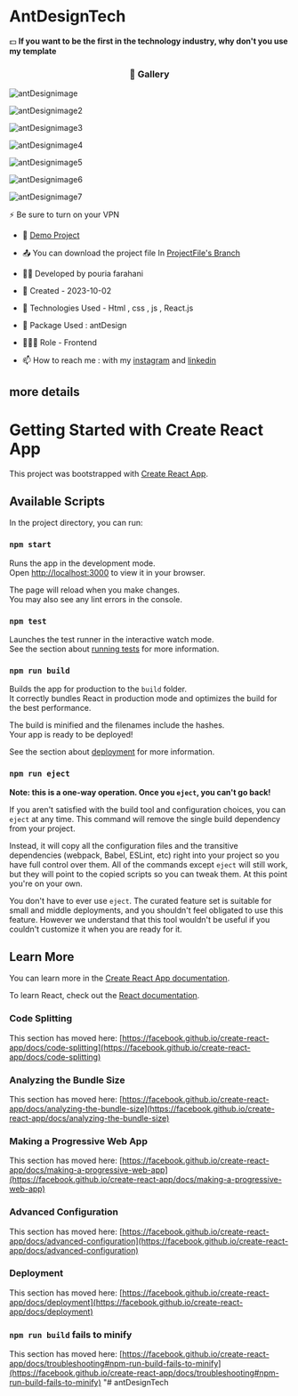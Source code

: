# AntDesignTech

💵 **If you want to be the first in the technology industry, why don't you use my template**
<!-- <p>&nbsp;</p>
<h3 align="center"> ☃ Help view the site </h3>

https://user-images.githubusercontent.com/109727844/210151666-ad89db12-3a27-4991-971a-9d8cb6e58c05.mp4 -->
 
<h3 align="center"> 📸 Gallery </h3>

![antDesignimage](https://github.com/Pouria-Farahani-developer/antDesignTech/assets/109727844/f8fd4988-fa6c-4329-9b18-01cf7e782474)

![antDesignimage2](https://github.com/Pouria-Farahani-developer/antDesignTech/assets/109727844/03ddc57b-e661-43a0-b762-e8e015303c5c)

![antDesignimage3](https://github.com/Pouria-Farahani-developer/antDesignTech/assets/109727844/18a1c8d6-3197-4966-8293-cf3cef5a649a)

![antDesignimage4](https://github.com/Pouria-Farahani-developer/antDesignTech/assets/109727844/1b4c4c4b-5bc2-4ce9-9750-1b0a50789b42)

![antDesignimage5](https://github.com/Pouria-Farahani-developer/antDesignTech/assets/109727844/dc91394f-59ba-4daf-aea3-5e2da2eadf17)

![antDesignimage6](https://github.com/Pouria-Farahani-developer/antDesignTech/assets/109727844/edb1e3df-cb52-4ff4-bf91-12dae20e69c0)

![antDesignimage7](https://github.com/Pouria-Farahani-developer/antDesignTech/assets/109727844/681b2135-db24-439d-b576-1529e5dcc745)


⚡ Be sure to turn on your VPN 

- 🔗 [Demo Project](https://pouria-farahani-developer.github.io/antDesignTech)

- 📤 You can download the project file In [ProjectFile's Branch](https://github.com/Pouria-Farahani-developer/antDesignTech/tree/Project-file)

- 👨‍💻 Developed by pouria farahani

- 📆 Created - 2023-10-02

- 🤖 Technologies Used - Html , css , js , React.js 

- 🚧 Package Used : antDesign

- 🕵🏻‍♀️ Role - Frontend

- 📫 How to reach me : with my [instagram](https://www.instagram.com/pouria_farahani_developer) and [linkedin](https://www.linkedin.com/in/pouria-farahani-developer)

## more details

# Getting Started with Create React App

This project was bootstrapped with [Create React App](https://github.com/facebook/create-react-app).

## Available Scripts

In the project directory, you can run:

### `npm start`

Runs the app in the development mode.\
Open [http://localhost:3000](http://localhost:3000) to view it in your browser.

The page will reload when you make changes.\
You may also see any lint errors in the console.

### `npm test`

Launches the test runner in the interactive watch mode.\
See the section about [running tests](https://facebook.github.io/create-react-app/docs/running-tests) for more information.

### `npm run build`

Builds the app for production to the `build` folder.\
It correctly bundles React in production mode and optimizes the build for the best performance.

The build is minified and the filenames include the hashes.\
Your app is ready to be deployed!

See the section about [deployment](https://facebook.github.io/create-react-app/docs/deployment) for more information.

### `npm run eject`

**Note: this is a one-way operation. Once you `eject`, you can't go back!**

If you aren't satisfied with the build tool and configuration choices, you can `eject` at any time. This command will remove the single build dependency from your project.

Instead, it will copy all the configuration files and the transitive dependencies (webpack, Babel, ESLint, etc) right into your project so you have full control over them. All of the commands except `eject` will still work, but they will point to the copied scripts so you can tweak them. At this point you're on your own.

You don't have to ever use `eject`. The curated feature set is suitable for small and middle deployments, and you shouldn't feel obligated to use this feature. However we understand that this tool wouldn't be useful if you couldn't customize it when you are ready for it.

## Learn More

You can learn more in the [Create React App documentation](https://facebook.github.io/create-react-app/docs/getting-started).

To learn React, check out the [React documentation](https://reactjs.org/).

### Code Splitting

This section has moved here: [https://facebook.github.io/create-react-app/docs/code-splitting](https://facebook.github.io/create-react-app/docs/code-splitting)

### Analyzing the Bundle Size

This section has moved here: [https://facebook.github.io/create-react-app/docs/analyzing-the-bundle-size](https://facebook.github.io/create-react-app/docs/analyzing-the-bundle-size)

### Making a Progressive Web App

This section has moved here: [https://facebook.github.io/create-react-app/docs/making-a-progressive-web-app](https://facebook.github.io/create-react-app/docs/making-a-progressive-web-app)

### Advanced Configuration

This section has moved here: [https://facebook.github.io/create-react-app/docs/advanced-configuration](https://facebook.github.io/create-react-app/docs/advanced-configuration)

### Deployment

This section has moved here: [https://facebook.github.io/create-react-app/docs/deployment](https://facebook.github.io/create-react-app/docs/deployment)

### `npm run build` fails to minify

This section has moved here: [https://facebook.github.io/create-react-app/docs/troubleshooting#npm-run-build-fails-to-minify](https://facebook.github.io/create-react-app/docs/troubleshooting#npm-run-build-fails-to-minify)
"# antDesignTech
